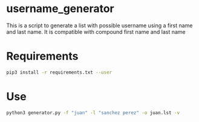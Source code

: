 # username_generator


This is a script to generate a list with possible username using a first name and last name. It is compatible with compound first name and last name





# Requirements

```bash
pip3 install -r requirements.txt --user
```




# Use


```bash
python3 generator.py -f "juan" -l "sanchez perez" -o juan.lst -v
```